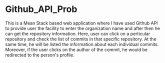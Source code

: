 # Github_API_Prob

This is a Mean Stack based web application where I have used Github API to provide user the facility to enter the organization name and after then he can get the repository information.
Here, user can click on a perticular repository and check the list of commits in that specific repository.
At the same time, he will be listed the information about each individual commits.
Moreover, if the user clicks on the author of the commit, he would be redirected to the person's profile.
